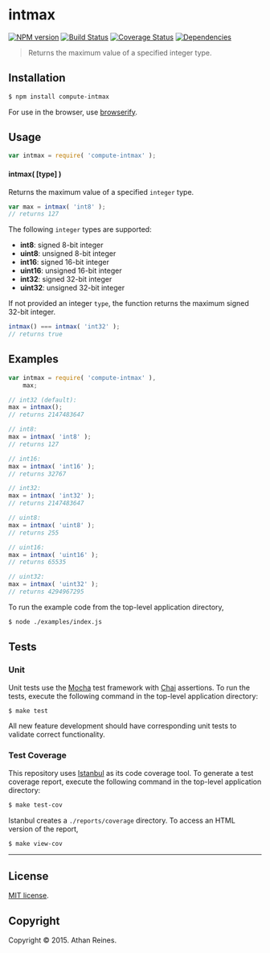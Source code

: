 intmax
===
[![NPM version][npm-image]][npm-url] [![Build Status][travis-image]][travis-url] [![Coverage Status][coveralls-image]][coveralls-url] [![Dependencies][dependencies-image]][dependencies-url]

> Returns the maximum value of a specified integer type.


## Installation

``` bash
$ npm install compute-intmax
```

For use in the browser, use [browserify](https://github.com/substack/node-browserify).


## Usage

``` javascript
var intmax = require( 'compute-intmax' );
```

#### intmax( [type] )

Returns the maximum value of a specified `integer` type.

``` javascript
var max = intmax( 'int8' );
// returns 127
```

The following `integer` types are supported:

* 	__int8__: signed 8-bit integer
*	__uint8__: unsigned 8-bit integer
*	__int16__: signed 16-bit integer
*	__uint16__: unsigned 16-bit integer
*	__int32__: signed 32-bit integer
*	__uint32__: unsigned 32-bit integer

If not provided an integer `type`, the function returns the maximum signed 32-bit integer.

``` javascript
intmax() === intmax( 'int32' );
// returns true
```


## Examples

``` javascript
var intmax = require( 'compute-intmax' ),
	max;

// int32 (default):
max = intmax();
// returns 2147483647

// int8:
max = intmax( 'int8' );
// returns 127

// int16:
max = intmax( 'int16' );
// returns 32767

// int32:
max = intmax( 'int32' );
// returns 2147483647

// uint8:
max = intmax( 'uint8' );
// returns 255

// uint16:
max = intmax( 'uint16' );
// returns 65535

// uint32:
max = intmax( 'uint32' );
// returns 4294967295
```

To run the example code from the top-level application directory,

``` bash
$ node ./examples/index.js
```


## Tests

### Unit

Unit tests use the [Mocha](http://mochajs.org/) test framework with [Chai](http://chaijs.com) assertions. To run the tests, execute the following command in the top-level application directory:

``` bash
$ make test
```

All new feature development should have corresponding unit tests to validate correct functionality.


### Test Coverage

This repository uses [Istanbul](https://github.com/gotwarlost/istanbul) as its code coverage tool. To generate a test coverage report, execute the following command in the top-level application directory:

``` bash
$ make test-cov
```

Istanbul creates a `./reports/coverage` directory. To access an HTML version of the report,

``` bash
$ make view-cov
```


---
## License

[MIT license](http://opensource.org/licenses/MIT). 


## Copyright

Copyright &copy; 2015. Athan Reines.


[npm-image]: http://img.shields.io/npm/v/compute-intmax.svg
[npm-url]: https://npmjs.org/package/compute-intmax

[travis-image]: http://img.shields.io/travis/compute-io/intmax/master.svg
[travis-url]: https://travis-ci.org/compute-io/intmax

[coveralls-image]: https://img.shields.io/coveralls/compute-io/intmax/master.svg
[coveralls-url]: https://coveralls.io/r/compute-io/intmax?branch=master

[dependencies-image]: http://img.shields.io/david/compute-io/intmax.svg
[dependencies-url]: https://david-dm.org/compute-io/intmax

[dev-dependencies-image]: http://img.shields.io/david/dev/compute-io/intmax.svg
[dev-dependencies-url]: https://david-dm.org/dev/compute-io/intmax

[github-issues-image]: http://img.shields.io/github/issues/compute-io/intmax.svg
[github-issues-url]: https://github.com/compute-io/intmax/issues
